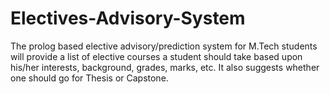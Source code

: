 # Electives-Advisory-System
The prolog based elective advisory/prediction system for M.Tech students will provide a list of
elective courses a student should take based upon his/her interests, background, grades,
marks, etc.
It also suggests whether one should go for Thesis or Capstone.
